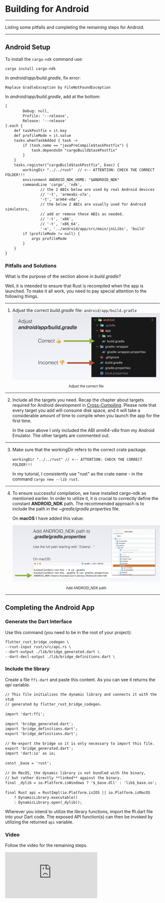 # Building for Android

---

Listing some pitfalls and completing the remaining steps for Android.

---

## Android Setup

To install the `cargo-ndk` command use:

```
cargo install cargo-ndk
```

In _android/app/build.gradle_, fix error:

```
Replace GradleException by FileNotFoundException
```

In _android/app/build.gradle_, add at the bottom:

```
[
        Debug: null,
        Profile: '--release',
        Release: '--release'
].each {
    def taskPostfix = it.key
    def profileMode = it.value
    tasks.whenTaskAdded { task ->
        if (task.name == "javaPreCompile$taskPostfix") {
            task.dependsOn "cargoBuild$taskPostfix"
        }
    }
    tasks.register("cargoBuild$taskPostfix", Exec) {
        workingDir "../../rust"  // <-- ATTENTION: CHECK THE CORRECT FOLDER!!!
        environment ANDROID_NDK_HOME: "$ANDROID_NDK"
        commandLine 'cargo', 'ndk',
                // the 2 ABIs below are used by real Android devices
                // '-t', 'armeabi-v7a',
                '-t', 'arm64-v8a',
                // the below 2 ABIs are usually used for Android simulators,
                // add or remove these ABIs as needed.
                // '-t', 'x86',
                // '-t', 'x86_64',
                '-o', '../android/app/src/main/jniLibs', 'build'
        if (profileMode != null) {
            args profileMode
        }
    }
}
```

### Pitfalls and Solutions

What is the purpose of the section above in _build.gradle_?

Well, it is intended to ensure that Rust is recompiled when the app is launched. To make it all work, you need to pay special attention to the following things.

---

1. Adjust the correct _build.gradle_ file: `android/app/build.gradle` <figure style="margin:0;"><img src="../assets/android-pitfall-1.png" alt="Adjust the correct file"><figcaption style="font-size: 0.8em;text-align:center;"><p>Adjust the correct file</p></figcaption></figure>

---

2. Include all the targets you need. Recap the chapter about targets required for Android development in [Cross-Compiling](../overview/cross-compiling.md). Please note that every target you add will consume disk space, and it will take a considerable amount of time to compile when you launch the app for the first time.

   In the case above I only included the ABI _arm64-v8a_ from my Android Emulator. The other targets are commented out.

---

3.  Make sure that the workingDir refers to the correct crate package.

    `workingDir "../../rust" // <-- ATTENTION: CHECK THE CORRECT FOLDER!!!`

    In my tutorial, I consistently use "rust" as the crate name - in the command `cargo new --lib rust`.

---

4. To ensure successful compilation, we have installed cargo-ndk as mentioned earlier. In order to utilize it, it is crucial to correctly define the constant **ANDROID_NDK** path. The recommended approach is to include the path in the _~gradle/gradle.properties_ file.

   On **macOS** I have added this value: <figure style="margin:0;"><img src="../assets/android-pitfall-2.png" alt="Add ANDROID_NDK path"><figcaption style="font-size: 0.8em;text-align:center;"><p>Add ANDROID_NDK path</p></figcaption></figure>

---

## Completing the Android App

### Generate the Dart Interface

Use this command (you need to be in the root of your project):

```
flutter_rust_bridge_codegen \
--rust-input rust/src/api.rs \
--dart-output ./lib/bridge_generated.dart \
--dart-decl-output ./lib/bridge_definitions.dart \
```

### Include the library

Create a file `ffi.dart` and paste this content. As you can see it returns the _api_ variable.

```
// This file initializes the dynamic library and connects it with the stub
// generated by flutter_rust_bridge_codegen.

import 'dart:ffi';

import 'bridge_generated.dart';
import 'bridge_definitions.dart';
export 'bridge_definitions.dart';

// Re-export the bridge so it is only necessary to import this file.
export 'bridge_generated.dart';
import 'dart:io' as io;

const _base = 'rust';

// On MacOS, the dynamic library is not bundled with the binary,
// but rather directly **linked** against the binary.
final _dylib = io.Platform.isWindows ? '$_base.dll' : 'lib$_base.so';

final Rust api = RustImpl(io.Platform.isIOS || io.Platform.isMacOS
    ? DynamicLibrary.executable()
    : DynamicLibrary.open(_dylib));
```

Wherever you intend to utilize the library functions, import the ffi.dart file into your Dart code. The exposed API function(s) can then be invoked by utilizing the returned `api` variable.

### Video

Follow the video for the remaining steps.

<iframe 
    class="video"  
    src="https://www.youtube.com/embed/P0pAXl5HvOc" 
    title="Building a Simple App for SHIMMER - finalize the ANDROID part" 
    frameborder="0" 
    allow="accelerometer; autoplay; clipboard-write; encrypted-media; gyroscope; picture-in-picture; web-share" 
    allowfullscreen>
</iframe>

